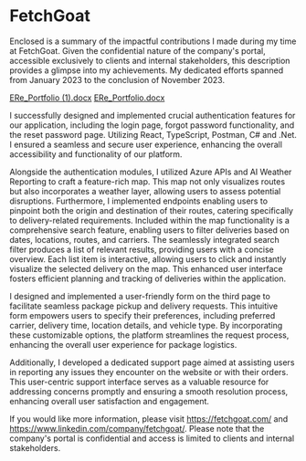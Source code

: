 # FetchGoat
Enclosed is a summary of the impactful contributions I made during my time at FetchGoat. Given the confidential nature of the company's portal, accessible exclusively to clients and internal stakeholders, this description provides a glimpse into my achievements. My dedicated efforts spanned from January 2023 to the conclusion of November 2023.

[ERe_Portfolio (1).docx](https://github.com/EmiReese/FetchGoat/files/13864845/ERe_Portfolio.1.docx)
[ERe_Portfolio.docx](https://github.com/EmiReese/FetchGoat/files/13864844/ERe_Portfolio.docx)


I successfully designed and implemented crucial authentication features for our application, including the login page, forgot password functionality, and the reset password page. Utilizing React, TypeScript, Postman, C# and .Net. I ensured a seamless and secure user experience, enhancing the overall accessibility and functionality of our platform.


Alongside the authentication modules, I utilized Azure APIs and AI Weather Reporting to craft a feature-rich map. This map not only visualizes routes but also incorporates a weather layer, allowing users to assess potential disruptions. Furthermore, I implemented endpoints enabling users to pinpoint both the origin and destination of their routes, catering specifically to delivery-related requirements. Included within the map functionality is a comprehensive search feature, enabling users to filter deliveries based on dates, locations, routes, and carriers. The seamlessly integrated search filter produces a list of relevant results, providing users with a concise overview. Each list item is interactive, allowing users to click and instantly visualize the selected delivery on the map. This enhanced user interface fosters efficient planning and tracking of deliveries within the application.

I designed and implemented a user-friendly form on the third page to facilitate seamless package pickup and delivery requests. This intuitive form empowers users to specify their preferences, including preferred carrier, delivery time, location details, and vehicle type. By incorporating these customizable options, the platform streamlines the request process, enhancing the overall user experience for package logistics.

Additionally, I developed a dedicated support page aimed at assisting users in reporting any issues they encounter on the website or with their orders. This user-centric support interface serves as a valuable resource for addressing concerns promptly and ensuring a smooth resolution process, enhancing overall user satisfaction and engagement.

If you would like more information, please visit https://fetchgoat.com/ and https://www.linkedin.com/company/fetchgoat/. Please note that the company's portal is confidential and access is limited to clients and internal stakeholders.

